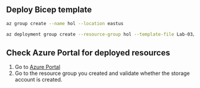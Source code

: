 ## Deploy Bicep template

```bash
az group create --name hol --location eastus

az deployment group create --resource-group hol --template-file Lab-03/Solutions/Exercise1.bicep
```

## Check Azure Portal for deployed resources

1. Go to [Azure Portal](https://portal.azure.com)
2. Go to the resource group you created and validate whether the storage account is created.
